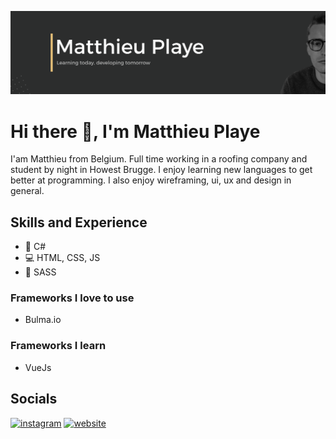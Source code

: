 ![Design & Development](https://github.com/PlayeMatthieu/playeMatthieu/blob/master/Github%20Banner.png?raw=true)

# Hi there 👋, I'm Matthieu Playe
I'am Matthieu from Belgium. Full time working in a roofing company and student by night in Howest Brugge. I enjoy learning new languages to get better at programming. I also enjoy wireframing, ui, ux and design in general.

## Skills and Experience
* 💜 C#
* 💻 HTML, CSS, JS
* 🌈 SASS

### Frameworks I love to use
* Bulma.io

### Frameworks I learn
* VueJs

## Socials

[<img src='https://cdn.jsdelivr.net/npm/simple-icons@3.0.1/icons/instagram.svg' alt='instagram' height='40'>](https://www.instagram.com/https://www.instagram.com/matthieuplaye//)  [<img src='https://cdn.jsdelivr.net/npm/simple-icons@3.0.1/icons/icloud.svg' alt='website' height='40'>](http://playe.be/)  

